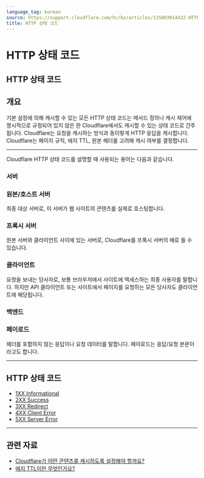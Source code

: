 ```yaml
---
language_tag: korean
source: https://support.cloudflare.com/hc/ko/articles/115003014432-HTTP-%EC%83%81%ED%83%9C-%EC%BD%94%EB%93%9C
title: HTTP 상태 코드
---
```


# HTTP 상태 코드

## HTTP 상태 코드

## 개요


기본 설정에 의해 캐시할 수 있는 모든 HTTP 상태 코드는 메서드 정의나 캐시 제어에 명시적으로 규정되어 있지 않은 한 Cloudflare에서도 캐시할 수 있는 상태 코드로 간주됩니다. Cloudflare는 요청을 캐시하는 방식과 동이랗게 HTTP 응답을 캐시합니다. Cloudflare는 페이지 규칙, 에지 TTL, 원본 헤더를 고려해 캐시 여부를 결정합니다.

___

Cloudflare HTTP 상태 코드를 설명할 때 사용되는 용어는 다음과 같습니다.

### 서버


### 원본/호스트 서버

최종 대상 서버로, 이 서버가 웹 사이트의 콘텐츠를 실제로 호스팅합니다.

### 프록시 서버

원본 서버와 클라이언트 사이에 있는 서버로, Cloudflare를 프록시 서버의 예로 들 수 있습니다.

### 클라이언트

요청을 보내는 당사자로, 보통 브라우저에서 사이트에 액세스하는 최종 사용자를 말합니다. 하지만 API 클라이언트 또는 사이트에서 페이지를 요청하는 모든 당사자도 클라이언트에 해당됩니다.

### 백엔드




### 페이로드

헤더를 포함하지 않는 응답이나 요청 데이터를 말합니다. 페이로드는 응답/요청 본문이라고도 합니다.

___

## HTTP 상태 코드

-   [1XX Informational](https://support.cloudflare.com/hc/ko/articles/115003013892/)
-   [2XX Success](https://support.cloudflare.com/hc/ko/articles/115003014192)
-   [3XX Redirect](https://support.cloudflare.com/hc/ko/articles/115003011091/)
-   [4XX Client Error](https://support.cloudflare.com/hc/ko/articles/115003014512/)
-   [5XX Server Error](https://support.cloudflare.com/hc/ko/articles/115003011431/)

___

## 관련 자료

-   [Cloudflare가 어떤 콘텐츠를 캐시하도록 설정해야 할까요?](https://support.cloudflare.com/hc/ko/articles/202775670-How-Do-I-Tell-CloudFlare-What-to-Cache-)
-   [에지 TTL이란 무엇인가요?](https://support.cloudflare.com/hc/articles/218411427#summary-of-page-rules-settings)
